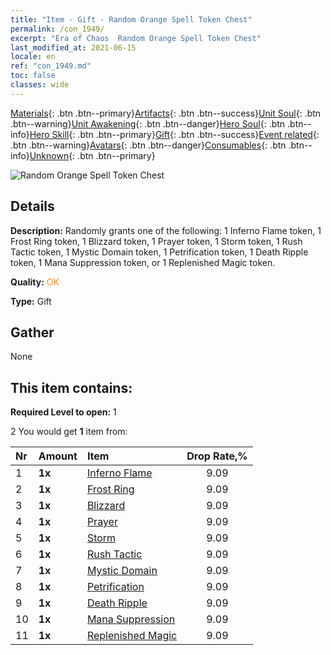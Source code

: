 ```yaml
---
title: "Item - Gift - Random Orange Spell Token Chest"
permalink: /con_1949/
excerpt: "Era of Chaos  Random Orange Spell Token Chest"
last_modified_at: 2021-06-15
locale: en
ref: "con_1949.md"
toc: false
classes: wide
---
```

 [Materials](/Items/){: .btn .btn--primary}[Artifacts](/Items/Artifacts/){: .btn .btn--success}[Unit Soul](/Items/UnitSoul/){: .btn .btn--warning}[Unit Awakening](/Items/UnitAwakening/){: .btn .btn--danger}[Hero Soul](/Items/HeroSoul/){: .btn .btn--info}[Hero Skill](/Items/HeroSkill/){: .btn .btn--primary}[Gift](/Items/Gift/){: .btn .btn--success}[Event related](/Items/Events/){: .btn .btn--warning}[Avatars](/Items/Avatars/){: .btn .btn--danger}[Consumables](/Items/Consumables/){: .btn .btn--info}[Unknown](/Items/Unknown/){: .btn .btn--primary}

 ![Random Orange Spell Token Chest](/images/t/i_7012.png)

## Details
 **Description:** Randomly grants one of the following: 1 Inferno Flame token, 1 Frost Ring token, 1 Blizzard token, 1 Prayer token, 1 Storm token, 1 Rush Tactic token, 1 Mystic Domain token, 1 Petrification token, 1 Death Ripple token, 1 Mana Suppression token, or 1 Replenished Magic token.

 **Quality:** <span style="color: #FF8C00">OK</span>

 **Type:** Gift

## Gather

  None

## This item contains:

 **Required Level to open:** 1

 2 You would get **1** item  from:

  | Nr | Amount |     Item    | Drop Rate,% |
  |:---|:-------|:------------|:---------:|
  | 1 |  **1x** | [Inferno Flame](/Items/her_406/) | 9.09 | 
  | 2 |  **1x** | [Frost Ring](/Items/her_421/) | 9.09 | 
  | 3 |  **1x** | [Blizzard](/Items/her_423/) | 9.09 | 
  | 4 |  **1x** | [Prayer](/Items/her_432/) | 9.09 | 
  | 5 |  **1x** | [Storm](/Items/her_445/) | 9.09 | 
  | 6 |  **1x** | [Rush Tactic](/Items/her_450/) | 9.09 | 
  | 7 |  **1x** | [Mystic Domain](/Items/her_470/) | 9.09 | 
  | 8 |  **1x** | [Petrification](/Items/her_471/) | 9.09 | 
  | 9 |  **1x** | [Death Ripple](/Items/her_456/) | 9.09 | 
  | 10 |  **1x** | [Mana Suppression](/Items/her_480/) | 9.09 | 
  | 11 |  **1x** | [Replenished Magic](/Items/her_482/) | 9.09 | 
